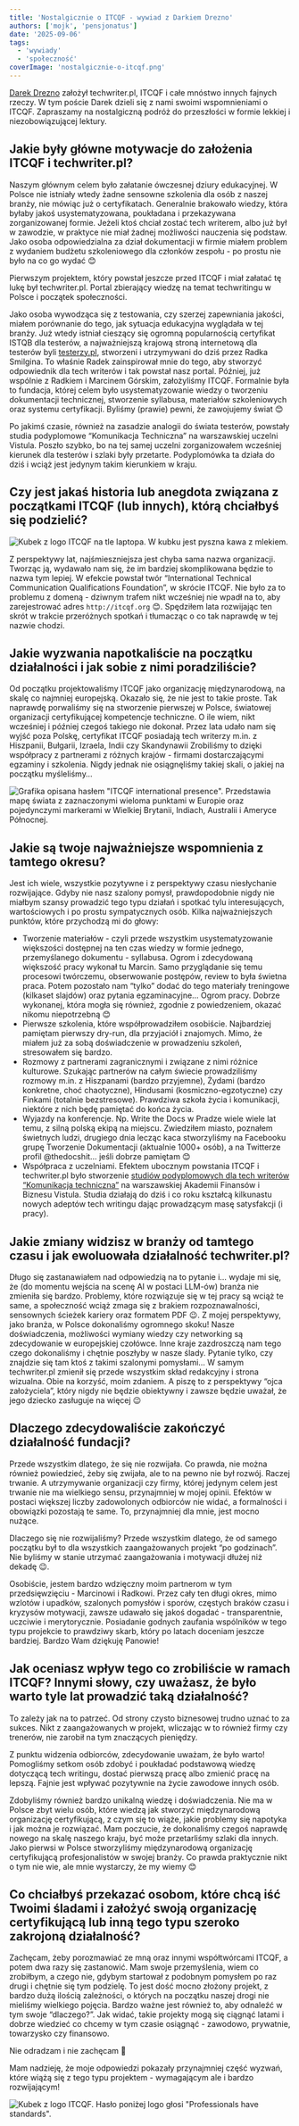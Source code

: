 ```yaml
---
title: 'Nostalgicznie o ITCQF - wywiad z Darkiem Drezno'
authors: ['mojk', 'pensjonatus']
date: '2025-09-06'
tags:
  - 'wywiady'
  - 'społeczność'
coverImage: 'nostalgicznie-o-itcqf.png'
---
```


[Darek Drezno](https://www.linkedin.com/in/dariusz-drezno/) założył
techwriter.pl, ITCQF i całe mnóstwo innych fajnych rzeczy. W tym poście Darek
dzieli się z nami swoimi wspomnieniami o ITCQF. Zapraszamy na
nostalgiczną podróż do przeszłości w formie lekkiej i niezobowiązującej lektury.

<!--truncate-->

## Jakie były główne motywacje do założenia ITCQF i techwriter.pl?

Naszym głównym celem było załatanie ówczesnej dziury edukacyjnej. W Polsce nie
istniały wtedy żadne sensowne szkolenia dla osób z naszej branży, nie mówiąc już
o certyfikatach. Generalnie brakowało wiedzy, która byłaby jakoś
usystematyzowana, poukładana i przekazywana zorganizowanej formie. Jeżeli ktoś
chciał zostać tech writerem, albo już był w zawodzie, w praktyce nie miał żadnej
możliwości nauczenia się podstaw. Jako osoba odpowiedzialna za dział
dokumentacji w firmie miałem problem z wydaniem budżetu szkoleniowego dla
członków zespołu - po prostu nie było na co go wydać 😊

Pierwszym projektem, który powstał jeszcze przed ITCQF i miał załatać tę lukę
był techwriter.pl. Portal zbierający wiedzę na temat techwritingu w Polsce i
początek społeczności.

Jako osoba wywodząca się z testowania, czy szerzej zapewniania jakości, miałem
porównanie do tego, jak sytuacja edukacyjna wyglądała w tej branży. Już wtedy
istniał cieszący się ogromną popularnością certyfikat ISTQB dla testerów, a
najważniejszą krajową stroną internetową dla testerów byli
[testerzy.pl](http://testerzy.pl), stworzeni i utrzymywani do dziś przez Radka
Smilgina. To właśnie Radek zainspirował mnie do tego, aby stworzyć odpowiednik
dla tech writerów i tak powstał nasz portal. Później, już wspólnie z Radkiem i
Marcinem Górskim, założyliśmy ITCQF. Formalnie była to fundacja, której celem
było usystematyzowanie wiedzy o tworzeniu dokumentacji technicznej, stworzenie
syllabusa, materiałów szkoleniowych oraz systemu certyfikacji. Byliśmy (prawie)
pewni, że zawojujemy świat 😊

Po jakimś czasie, również na zasadzie analogii do świata testerów, powstały
studia podyplomowe “Komunikacja Techniczna” na warszawskiej uczelni Vistula.
Poszło szybko, bo na tej samej uczelni zorganizowałem wcześniej kierunek dla
testerów i szlaki były przetarte. Podyplomówka ta działa do dziś i wciąż jest
jedynym takim kierunkiem w kraju.

## Czy jest jakaś historia lub anegdota związana z początkami ITCQF (lub innych), którą chciałbyś się podzielić?

![Kubek z logo ITCQF na tle laptopa. W kubku jest pyszna kawa z mlekiem.](./images/itcqf-coffee.jpg)

Z perspektywy lat, najśmieszniejsza jest chyba sama nazwa organizacji. Tworząc
ją, wydawało nam się, że im bardziej skomplikowana będzie to nazwa tym lepiej. W
efekcie powstał twór “International Technical Communication Qualifications
Foundation”, w skrócie ITCQF. Nie było za to problemu z domeną - dziwnym trafem
nikt wcześniej nie wpadł na to, aby zarejestrować adres `http://itcqf.org` 😊.
Spędziłem lata rozwijając ten skrót w trakcie przeróżnych spotkań i tłumacząc o
co tak naprawdę w tej nazwie chodzi.

## Jakie wyzwania napotkaliście na początku działalności i jak sobie z nimi poradziliście?

Od początku projektowaliśmy ITCQF jako organizację międzynarodową, na skalę co
najmniej europejską. Okazało się, że nie jest to takie proste. Tak naprawdę
porwaliśmy się na stworzenie pierwszej w Polsce, światowej organizacji
certyfikującej kompetencje techniczne. O ile wiem, nikt wcześniej i później
czegoś takiego nie dokonał. Przez lata udało nam się wyjść poza Polskę,
certyfikat ITCQF posiadają tech writerzy m.in. z Hiszpanii, Bułgarii, Izraela,
Indii czy Skandynawii Zrobiliśmy to dzięki współpracy z partnerami z różnych
krajów - firmami dostarczającymi egzaminy i szkolenia. Nigdy jednak nie
osiągnęliśmy takiej skali, o jakiej na początku myśleliśmy…

![Grafika opisana hasłem "ITCQF international presence". Przedstawia mapę świata z zaznaczonymi wieloma punktami w Europie oraz pojedynczymi markerami w Wielkiej Brytanii, Indiach, Australii i Ameryce Północnej.](./images/itcqf-international.png)

## Jakie są twoje najważniejsze wspomnienia z tamtego okresu?

Jest ich wiele, wszystkie pozytywne i z perspektywy czasu niesłychanie
rozwijające. Gdyby nie nasz szalony pomysł, prawdopodobnie nigdy nie miałbym
szansy prowadzić tego typu działań i spotkać tylu interesujących, wartościowych
i po prostu sympatycznych osób. Kilka najważniejszych punktów, które przychodzą
mi do głowy:

- Tworzenie materiałów - czyli przede wszystkim usystematyzowanie większości
  dostępnej na ten czas wiedzy w formie jednego, przemyślanego dokumentu -
  syllabusa. Ogrom i zdecydowaną większość pracy wykonał tu Marcin. Samo
  przyglądanie się temu procesowi twórczemu, obserwowanie postępów, review to
  była świetna praca. Potem pozostało nam “tylko” dodać do tego materiały
  treningowe (kilkaset slajdów) oraz pytania egzaminacyjne… Ogrom pracy. Dobrze
  wykonanej, która mogła się również, zgodnie z powiedzeniem, okazać nikomu
  niepotrzebną 😊
- Pierwsze szkolenia, które współprowadziłem osobiście. Najbardziej pamiętam
  pierwszy dry-run, dla przyjaciół i znajomych. Mimo, że miałem już za sobą
  doświadczenie w prowadzeniu szkoleń, stresowałem się bardzo.
- Rozmowy z partnerami zagranicznymi i związane z nimi różnice kulturowe.
  Szukając partnerów na całym świecie prowadziliśmy rozmowy m.in. z Hiszpanami
  (bardzo przyjemne), Żydami (bardzo konkretne, choć chaotyczne), Hindusami
  (kosmiczno-egzotyczne) czy Finkami (totalnie bezstresowe). Prawdziwa szkoła
  życia i komunikacji, niektóre z nich będę pamiętać do końca życia.
- Wyjazdy na konferencje. Np. Write the Docs w Pradze wiele wiele lat temu, z
  silną polską ekipą na miejscu. Zwiedziłem miasto, poznałem świetnych ludzi,
  drugiego dnia lecząc kaca stworzyliśmy na Facebooku grupę Tworzenie
  Dokumentacji (aktualnie 1000+ osób), a na Twitterze profil @thedocshit… jeśli
  dobrze pamiętam 😊
- Współpraca z uczelniami. Efektem ubocznym powstania ITCQF i techwriter.pl było
  stworzenie
  [studiów podyplomowych dla tech writerów “Komunikacja techniczna”](https://vistula.edu.pl/kierunki-studiow/komunikacja-techniczna)
  na warszawskiej Akademii Finansów i Biznesu Vistula. Studia działają do dziś i
  co roku kształcą kilkunastu nowych adeptów tech writingu dając prowadzącym
  masę satysfakcji (i pracy).

## Jakie zmiany widzisz w branży od tamtego czasu i jak ewoluowała działalność techwriter.pl?

Długo się zastanawiałem nad odpowiedzią na to pytanie i… wydaje mi się, że (do
momentu wejścia na scenę AI w postaci LLM-ów) branża nie zmieniła się bardzo.
Problemy, które rozwiązuje się w tej pracy są wciąż te same, a społeczność wciąż
zmaga się z brakiem rozpoznawalności, sensownych ścieżek kariery oraz formatem
PDF 😉. Z mojej perspektywy, jako branża, w Polsce dokonaliśmy ogromnego skoku!
Nasze doświadczenia, możliwości wymiany wiedzy czy networking są zdecydowanie w
europejskiej czołówce. Inne kraje zazdroszczą nam tego czego dokonaliśmy i
chętnie poszłyby w nasze ślady. Pytanie tylko, czy znajdzie się tam ktoś z
takimi szalonymi pomysłami… W samym techwriter.pl zmienił się przede wszystkim
skład redakcyjny i strona wizualna. Obie na korzyść, moim zdaniem. A piszę to z
perspektywy “ojca założyciela”, który nigdy nie będzie obiektywny i zawsze
będzie uważał, że jego dziecko zasługuje na więcej 😉

## Dlaczego zdecydowaliście zakończyć działalność fundacji?

Przede wszystkim dlatego, że się nie rozwijała. Co prawda, nie można również
powiedzieć, żeby się zwijała, ale to na pewno nie był rozwój. Raczej trwanie. A
utrzymywanie organizacji czy firmy, której jedynym celem jest trwanie nie ma
wielkiego sensu, przynajmniej w mojej opinii. Efektów w postaci większej liczby
zadowolonych odbiorców nie widać, a formalności i obowiązki pozostają te same.
To, przynajmniej dla mnie, jest mocno nużące.

Dlaczego się nie rozwijaliśmy? Przede wszystkim dlatego, że od samego początku
był to dla wszystkich zaangażowanych projekt “po godzinach”. Nie byliśmy w
stanie utrzymać zaangażowania i motywacji dłużej niż dekadę 😉.

Osobiście, jestem bardzo wdzięczny moim partnerom w tym przedsięwzięciu -
Marcinowi i Radkowi. Przez cały ten długi okres, mimo wzlotów i upadków,
szalonych pomysłów i sporów, częstych braków czasu i kryzysów motywacji, zawsze
udawało się jakoś dogadać - transparentnie, uczciwie i merytorycznie. Posiadanie
godnych zaufania wspólników w tego typu projekcie to prawdziwy skarb, który po
latach doceniam jeszcze bardziej. Bardzo Wam dziękuję Panowie!

## Jak oceniasz wpływ tego co zrobiliście w ramach ITCQF? Innymi słowy, czy uważasz, że było warto tyle lat prowadzić taką działalność?

To zależy jak na to patrzeć. Od strony czysto biznesowej trudno uznać to za
sukces. Nikt z zaangażowanych w projekt, wliczając w to również firmy czy
trenerów, nie zarobił na tym znaczących pieniędzy.

Z punktu widzenia odbiorców, zdecydowanie uważam, że było warto! Pomogliśmy
setkom osób zdobyć i poukładać podstawową wiedzę dotyczącą tech writingu, dostać
pierwszą pracę albo zmienić pracę na lepszą. Fajnie jest wpływać pozytywnie na
życie zawodowe innych osób.

Zdobyliśmy również bardzo unikalną wiedzę i doświadczenia. Nie ma w Polsce zbyt
wielu osób, które wiedzą jak stworzyć międzynarodową organizację certyfikującą,
z czym się to wiąże, jakie problemy się napotyka i jak można je rozwiązać. Mam
poczucie, że dokonaliśmy czegoś naprawdę nowego na skalę naszego kraju, być może
przetarliśmy szlaki dla innych. Jako pierwsi w Polsce stworzyliśmy
międzynarodową organizację certyfikującą profesjonalistów w swojej branży. Co
prawda praktycznie nikt o tym nie wie, ale mnie wystarczy, że my wiemy 😊

## Co chciałbyś przekazać osobom, które chcą iść Twoimi śladami i założyć swoją organizację certyfikującą lub inną tego typu szeroko zakrojoną działalność?

Zachęcam, żeby porozmawiać ze mną oraz innymi współtwórcami ITCQF, a potem dwa
razy się zastanowić. Mam swoje przemyślenia, wiem co zrobiłbym, a czego nie,
gdybym startował z podobnym pomysłem po raz drugi i chętnie się tym podzielę. To
jest dość mocno złożony projekt, z bardzo dużą ilością zależności, o których na
początku naszej drogi nie mieliśmy wielkiego pojęcia. Bardzo ważne jest również
to, aby odnaleźć w tym swoje “dlaczego?”. Jak widać, takie projekty mogą się
ciągnąć latami i dobrze wiedzieć co chcemy w tym czasie osiągnąć - zawodowo,
prywatnie, towarzysko czy finansowo.

Nie odradzam i nie zachęcam 🙂

Mam nadzieję, że moje odpowiedzi pokazały przynajmniej część wyzwań, które wiążą
się z tego typu projektem - wymagającym ale i bardzo rozwijającym!

![Kubek z logo ITCQF. Hasło poniżej logo głosi "Professionals have standards".](./images/itcqf-mug.jpg)
